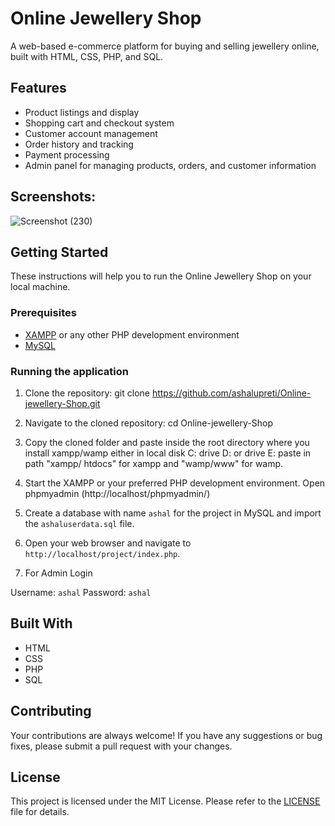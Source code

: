 # Online Jewellery Shop

A web-based e-commerce platform for buying and selling jewellery online, built with HTML, CSS, PHP, and SQL.

## Features
- Product listings and display
- Shopping cart and checkout system
- Customer account management
- Order history and tracking
- Payment processing
- Admin panel for managing products, orders, and customer information

## Screenshots:
![Screenshot (230)](https://user-images.githubusercontent.com/90265701/189528337-73af861f-97fd-4346-92ba-ec6b4cc68a30.png)

## Getting Started

These instructions will help you to run the Online Jewellery Shop on your local machine.

### Prerequisites

- [XAMPP](https://www.apachefriends.org/download.html) or any other PHP development environment
- [MySQL](https://www.mysql.com/downloads/)

### Running the application

1. Clone the repository:
git clone https://github.com/ashalupreti/Online-jewellery-Shop.git

2. Navigate to the cloned repository:
cd Online-jewellery-Shop

3. Copy the cloned folder and paste inside the root directory where you install xampp/wamp either in local disk C: drive D: or drive E: paste in path "xampp/ htdocs" for xampp and "wamp/www" for wamp.

4. Start the XAMPP or your preferred PHP development environment.
Open phpmyadmin (http://localhost/phpmyadmin/)

5. Create a database with name `ashal` for the project in MySQL and import the `ashaluserdata.sql` file.

6. Open your web browser and navigate to `http://localhost/project/index.php`.

8.  For Admin Login

Username: `ashal`
Password: `ashal`

## Built With

- HTML
- CSS
- PHP
- SQL

## Contributing

Your contributions are always welcome! If you have any suggestions or bug fixes, please submit a pull request with your changes.

## License

This project is licensed under the MIT License. Please refer to the [LICENSE](LICENSE) file for details.
